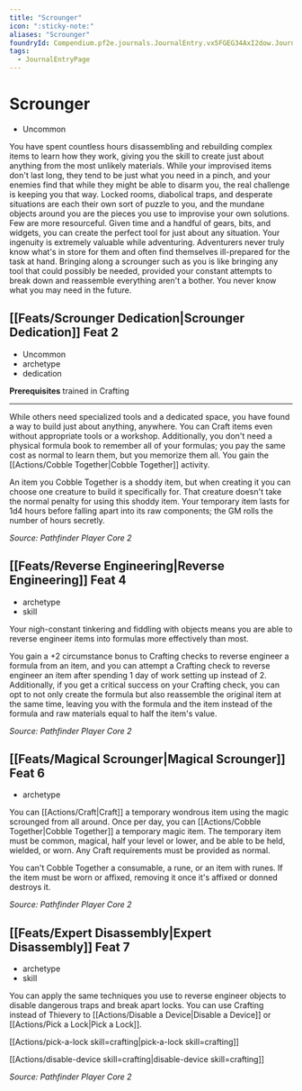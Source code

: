 ```yaml
---
title: "Scrounger"
icon: ":sticky-note:"
aliases: "Scrounger"
foundryId: Compendium.pf2e.journals.JournalEntry.vx5FGEG34AxI2dow.JournalEntryPage.rlKxNuq1obXe3m5J
tags:
  - JournalEntryPage
---
```


# Scrounger
*   Uncommon

You have spent countless hours disassembling and rebuilding complex items to learn how they work, giving you the skill to create just about anything from the most unlikely materials. While your improvised items don't last long, they tend to be just what you need in a pinch, and your enemies find that while they might be able to disarm you, the real challenge is keeping you that way. Locked rooms, diabolical traps, and desperate situations are each their own sort of puzzle to you, and the mundane objects around you are the pieces you use to improvise your own solutions. Few are more resourceful. Given time and a handful of gears, bits, and widgets, you can create the perfect tool for just about any situation. Your ingenuity is extremely valuable while adventuring. Adventurers never truly know what's in store for them and often find themselves ill-prepared for the task at hand. Bringing along a scrounger such as you is like bringing any tool that could possibly be needed, provided your constant attempts to break down and reassemble everything aren't a bother. You never know what you may need in the future.

## [[Feats/Scrounger Dedication|Scrounger Dedication]] Feat 2

*   Uncommon
*   archetype
*   dedication

**Prerequisites** trained in Crafting

* * *

While others need specialized tools and a dedicated space, you have found a way to build just about anything, anywhere. You can Craft items even without appropriate tools or a workshop. Additionally, you don't need a physical formula book to remember all of your formulas; you pay the same cost as normal to learn them, but you memorize them all. You gain the [[Actions/Cobble Together|Cobble Together]] activity.

An item you Cobble Together is a shoddy item, but when creating it you can choose one creature to build it specifically for. That creature doesn't take the normal penalty for using this shoddy item. Your temporary item lasts for 1d4 hours before falling apart into its raw components; the GM rolls the number of hours secretly.

_Source: Pathfinder Player Core 2_

## [[Feats/Reverse Engineering|Reverse Engineering]] Feat 4

*   archetype
*   skill

Your nigh-constant tinkering and fiddling with objects means you are able to reverse engineer items into formulas more effectively than most.

You gain a +2 circumstance bonus to Crafting checks to reverse engineer a formula from an item, and you can attempt a Crafting check to reverse engineer an item after spending 1 day of work setting up instead of 2. Additionally, if you get a critical success on your Crafting check, you can opt to not only create the formula but also reassemble the original item at the same time, leaving you with the formula and the item instead of the formula and raw materials equal to half the item's value.

_Source: Pathfinder Player Core 2_

## [[Feats/Magical Scrounger|Magical Scrounger]] Feat 6

*   archetype

You can [[Actions/Craft|Craft]] a temporary wondrous item using the magic scrounged from all around. Once per day, you can [[Actions/Cobble Together|Cobble Together]] a temporary magic item. The temporary item must be common, magical, half your level or lower, and be able to be held, wielded, or worn. Any Craft requirements must be provided as normal.

You can't Cobble Together a consumable, a rune, or an item with runes. If the item must be worn or affixed, removing it once it's affixed or donned destroys it.

_Source: Pathfinder Player Core 2_

## [[Feats/Expert Disassembly|Expert Disassembly]] Feat 7

*   archetype
*   skill

You can apply the same techniques you use to reverse engineer objects to disable dangerous traps and break apart locks. You can use Crafting instead of Thievery to [[Actions/Disable a Device|Disable a Device]] or [[Actions/Pick a Lock|Pick a Lock]].

[[Actions/pick-a-lock skill=crafting|pick-a-lock skill=crafting]]

[[Actions/disable-device skill=crafting|disable-device skill=crafting]]

_Source: Pathfinder Player Core 2_